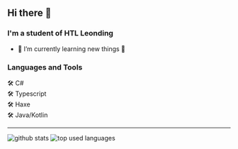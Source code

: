 ## Hi there 👋

### I'm a student of HTL Leonding

- 🌱 I’m currently learning new things 🤣

### Languages and Tools

🛠 C# <br />
🛠 Typescript <br /> 
🛠 Haxe <br />
🛠 Java/Kotlin <br />

<hr />

<!-- stats from this repository https://github.com/anuraghazra/github-readme-stats --->
![github stats](https://github-readme-stats.vercel.app/api?username=wirthlukas&show_icons=true&theme=dark&bg_color=30,00d4ff,020024)
![top used languages](https://github-readme-stats.vercel.app/api/top-langs?username=wirthlukas&layout=compact&theme=dark&bg_color=30,00d4ff,020024)

<!--
**WirthLukas/WirthLukas** is a ✨ _special_ ✨ repository because its `README.md` (this file) appears on your GitHub profile.

Here are some ideas to get you started:

- 🔭 I’m currently working on ...
- 🌱 I’m currently learning ...
- 👯 I’m looking to collaborate on ...
- 🤔 I’m looking for help with ...
- 💬 Ask me about ...
- 📫 How to reach me: ...
- 😄 Pronouns: ...
- ⚡ Fun fact: ...
-->
